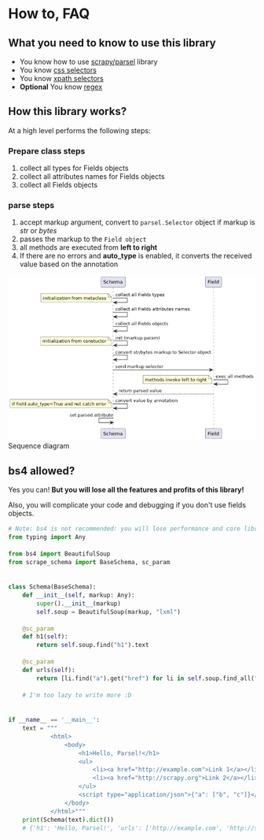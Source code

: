 # How to, FAQ

## What you need to know to use this library
- You know how to use [scrapy/parsel](https://parsel.readthedocs.io/en/latest/) library
- You know [css selectors](https://en.wikipedia.org/wiki/CSS)
- You know [xpath selectors](https://en.wikipedia.org/wiki/XPath)
- **Optional** You know [regex](https://docs.python.org/3.11/howto/regex.html#regex-howto)

## How this library works?
At a high level performs the following steps:

### Prepare class steps

1. collect all types for Fields objects
2. collect all attributes names for Fields objects
3. collect all Fields objects

### parse steps

1. accept markup argument, convert to `parsel.Selector` object if markup is _str_ or _bytes_
2. passes the markup to the `Field object`
3. all methods are executed from **left to right**
4. If there are no errors and **auto_type** is enabled, it converts the received value based on the annotation

![](schema_works.png)
Sequence diagram

## bs4 allowed?
Yes you can! **But you will lose all the features and profits of this library!**

Also, you will complicate your code and debugging if you don't use fields objects.

```python
# Note: bs4 is not recommended: you will lose performance and core library functions!
from typing import Any

from bs4 import BeautifulSoup
from scrape_schema import BaseSchema, sc_param


class Schema(BaseSchema):
    def __init__(self, markup: Any):
        super().__init__(markup)
        self.soup = BeautifulSoup(markup, "lxml")

    @sc_param
    def h1(self):
        return self.soup.find("h1").text

    @sc_param
    def urls(self):
        return [li.find("a").get("href") for li in self.soup.find_all("li")]

    # I'm too lazy to write more :D


if __name__ == '__main__':
    text = """
            <html>
                <body>
                    <h1>Hello, Parsel!</h1>
                    <ul>
                        <li><a href="http://example.com">Link 1</a></li>
                        <li><a href="http://scrapy.org">Link 2</a></li>
                    </ul>
                    <script type="application/json">{"a": ["b", "c"]}</script>
                </body>
            </html>"""
    print(Schema(text).dict())
    # {'h1': 'Hello, Parsel!', 'urls': ['http://example.com', 'http://scrapy.org']}
```
